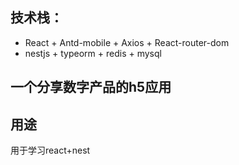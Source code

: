 ## 技术栈：
  - React + Antd-mobile + Axios + React-router-dom
  - nestjs + typeorm + redis + mysql

## 一个分享数字产品的h5应用

## 用途
用于学习react+nest
